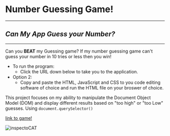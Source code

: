 # Number Guessing Game! 
---
## *Can My App Guess **your** Number?*
___
Can you **BEAT** my Guessing game? If my number guessing game can't guess your number in 10 tries or less then you win! 

+ To run the program:
  + Click the URL down below to take you to the application.
+ Option 2:
  + Copy and paste the HTML, JavaScript and CSS to you code editing software of choice and run the HTML
  file on your broswer of choice. 

 This project focuses on my ability to manipulate the Document Object Model (DOM) and display different results
 based on "too high" or "too Low" guesses. Using `document.querySelector()`

[link to game!](https://artespinosa.github.io/GitHub-Collaborators/?)

![inspectoCAT](https://octodex.github.com/images/inspectocat.jpg)